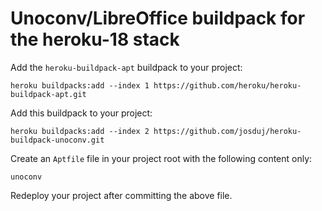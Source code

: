 # Unoconv/LibreOffice buildpack for the heroku-18 stack

Add the `heroku-buildpack-apt` buildpack to your project:
```
heroku buildpacks:add --index 1 https://github.com/heroku/heroku-buildpack-apt.git
```

Add this buildpack to your project:
```
heroku buildpacks:add --index 2 https://github.com/josduj/heroku-buildpack-unoconv.git
```

Create an `Aptfile` file in your project root with the following content only:
```
unoconv
```

Redeploy your project after committing the above file.
